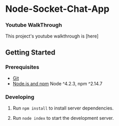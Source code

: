 # Node-Socket-Chat-App

### Youtube WalkThrough
This project's youtube walkthrough is [here]
## Getting Started

### Prerequisites

- [Git](https://git-scm.com/)
- [Node.js and npm](nodejs.org) Node ^4.2.3, npm ^2.14.7

### Developing

1. Run `npm install` to install server dependencies.

2. Run `node index` to start the development server.
